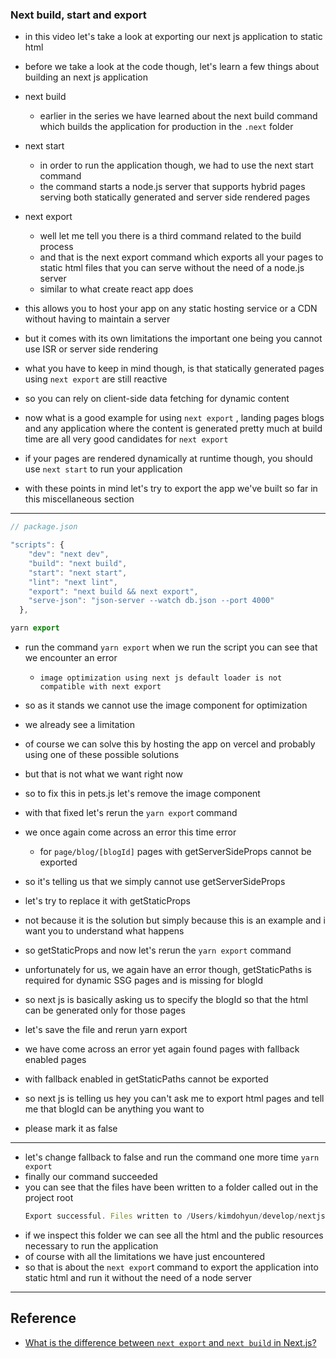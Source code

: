 ### Next build, start and export

- in this video let's take a look at exporting our next js application to static html
- before we take a look at the code though, let's learn a few things about building an next js application
- next build
  - earlier in the series we have learned about the next build command which builds the application for production in the `.next` folder
  
- next start
  - in order to run the application though, we had to use the next start command
  - the command starts a node.js server that supports hybrid pages serving both statically generated and server side rendered pages
  
- next export
  - well let me tell you there is a third command related to the build process
  - and that is the next export command which exports all your pages to static html files that you can serve without the need of a node.js server
  - similar to what create react app does
- this allows you to host your app on any static hosting service or a CDN without having to maintain a server
- but it comes with its own limitations the important one being you cannot use ISR or server side rendering
- what you have to keep in mind though, is that statically generated pages using `next export` are still reactive
- so you can rely on client-side data fetching for dynamic content
- now what is a good example for using `next export` , landing pages blogs and any application where the content is generated pretty much at build time are all very good candidates for `next export`
- if your pages are rendered dynamically at runtime though, you should use `next start` to run your application
- with these points in mind let's try to export the app we've built so far in this miscellaneous section

---

```jsx
// package.json

"scripts": {
    "dev": "next dev",
    "build": "next build",
    "start": "next start",
    "lint": "next lint",
    "export": "next build && next export",
    "serve-json": "json-server --watch db.json --port 4000"
  },
```

```jsx
yarn export
```

- run the command `yarn export` when we run the script you can see that we encounter an error 
  - `image optimization using next js default loader is not compatible with next export`
- so as it stands we cannot use the image component for optimization
- we already see a limitation
- of course we can solve this by hosting the app on vercel and probably using one of these possible solutions
- but that is not what we want right now
- so to fix this in pets.js let's remove the image component

- with that fixed let's rerun the `yarn expor`t command
- we once again come across an error this time error 
  - for `page/blog/[blogId]` pages with getServerSideProps cannot be exported
- so it's telling us that we simply cannot use getServerSideProps
- let's try to replace it with getStaticProps

- not because it is the solution but simply because this is an example and i want you to understand what happens
- so getStaticProps and now let's rerun the `yarn export` command
- unfortunately for us, we again have an error though, getStaticPaths is required for dynamic SSG pages and is missing for blogId
- so next js is basically asking us to specify the blogId so that the html can be generated only for those pages
- let's save the file and rerun yarn export
- we have come across an error yet again found pages with fallback enabled pages 
- with fallback enabled in getStaticPaths cannot be exported
- so next js is telling us hey you can't ask me to export html pages and tell me that blogId can be anything you want to
- please mark it as false

---

- let's change fallback to false and run the command one more time `yarn export`
- finally our command succeeded
- you can see that the files have been written to a folder called out in the project root
  ```jsx
  Export successful. Files written to /Users/kimdohyun/develop/nextjs-tutorial-codevolution/out
  ```
- if we inspect this folder we can see all the html and the public resources necessary to run the application
- of course with all the limitations we have just encountered
- so that is about the `next expor`t command to export the application into static html and run it without the need of a node server

----
## Reference
- [What is the difference between `next export` and `next build` in Next.js?](https://stackoverflow.com/questions/61724368/what-is-the-difference-between-next-export-and-next-build-in-next-js)
